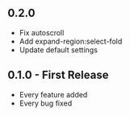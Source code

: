 ## 0.2.0
* Fix autoscroll
* Add expand-region:select-fold
* Update default settings

## 0.1.0 - First Release
* Every feature added
* Every bug fixed
